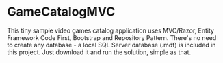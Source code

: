 # GameCatalogMVC
This tiny sample video games catalog application uses MVC/Razor, Entity Framework Code First, Bootstrap and Repository Pattern.
There's no need to create any database - a local SQL Server database (.mdf) is included in this project.
Just download it and run the solution, simple as that.
